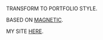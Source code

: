 TRANSFORM TO PORTFOLIO STYLE.

BASED ON [MAGNETIC](https://github.com/klugjo/hexo-theme-magnetic).

MY SITE [HERE](https://sugar.litofu.com/).




